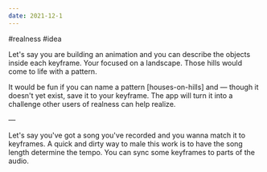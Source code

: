 ```yaml
---
date: 2021-12-1
---
```


#realness #idea

Let's say you are building an animation and you can describe the objects inside each keyframe. Your focused on a landscape. Those hills would come to life with a pattern.

It would be fun if you can name a pattern [houses-on-hills] and — though it doesn't yet exist, save it to your keyframe. The app will turn it into a challenge other users of realness can help realize.

—

Let's say you've got a song you've recorded and you wanna match it to keyframes. A quick and dirty way to male this work is to have the song length determine the tempo. You can sync some keyframes to parts of the audio.
